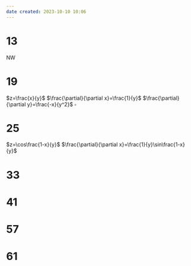 ```yaml
---
date created: 2023-10-10 10:06
---
```


# 13

NW

# 19

$z=\frac{x}{y}$
$\frac{\partial}{\partial x}=\frac{1}{y}$
$\frac{\partial}{\partial y}=\frac{-x}{y^2}$
$\square$

# 25

$z=\cos\frac{1-x}{y}$
$\frac{\partial}{\partial x}=\frac{1}{y}\sin\frac{1-x}{y}$

# 33

# 41

# 57

# 61
